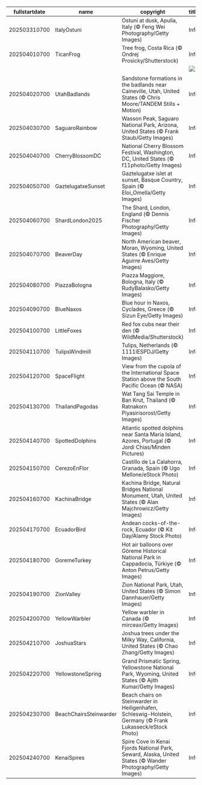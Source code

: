 |fullstartdate|name|copyright|title|image|
|--|--|--|--|--|
202503310700|ItalyOstuni|Ostuni at dusk, Apulia, Italy (© Feng Wei Photography/Getty Images)|Info|![](/en-AU/2025/04/202503310700ItalyOstuni.jpg)|
202504010700|TicanFrog|Tree frog, Costa Rica (© Ondrej Prosicky/Shutterstock)|Info|![](/en-AU/2025/04/202504010700TicanFrog.jpg)|
||||![](/en-AU/2025/04/.jpg)|
202504020700|UtahBadlands|Sandstone formations in the badlands near Caineville, Utah, United States (© Chris Moore/TANDEM Stills + Motion)|Info|![](/en-AU/2025/04/202504020700UtahBadlands.jpg)|
202504030700|SaguaroRainbow|Wasson Peak, Saguaro National Park, Arizona, United States (© Frank Staub/Getty Images)|Info|![](/en-AU/2025/04/202504030700SaguaroRainbow.jpg)|
202504040700|CherryBlossomDC|National Cherry Blossom Festival, Washington, DC, United States (© f11photo/Getty Images)|Info|![](/en-AU/2025/04/202504040700CherryBlossomDC.jpg)|
202504050700|GaztelugatxeSunset|Gaztelugatxe islet at sunset, Basque Country, Spain (© Eloi_Omella/Getty Images)|Info|![](/en-AU/2025/04/202504050700GaztelugatxeSunset.jpg)|
202504060700|ShardLondon2025|The Shard, London, England (© Dennis Fischer Photography/Getty Images)|Info|![](/en-AU/2025/04/202504060700ShardLondon2025.jpg)|
202504070700|BeaverDay|North American beaver, Moran, Wyoming, United States (© Enrique Aguirre Aves/Getty Images)|Info|![](/en-AU/2025/04/202504070700BeaverDay.jpg)|
202504080700|PiazzaBologna|Piazza Maggiore, Bologna, Italy (© RudyBalasko/Getty Images)|Info|![](/en-AU/2025/04/202504080700PiazzaBologna.jpg)|
202504090700|BlueNaxos|Blue hour in Naxos, Cyclades, Greece (© Sizun Eye/Getty Images)|Info|![](/en-AU/2025/04/202504090700BlueNaxos.jpg)|
202504100700|LittleFoxes|Red fox cubs near their den (© WildMedia/Shutterstock)|Info|![](/en-AU/2025/04/202504100700LittleFoxes.jpg)|
202504110700|TulipsWindmill|Tulips, Netherlands (© 1111IESPDJ/Getty Images)|Info|![](/en-AU/2025/04/202504110700TulipsWindmill.jpg)|
202504120700|SpaceFlight|View from the cupola of the International Space Station above the South Pacific Ocean (© NASA)|Info|![](/en-AU/2025/04/202504120700SpaceFlight.jpg)|
202504130700|ThailandPagodas|Wat Tang Sai Temple in Ban Krut, Thailand (© Ratnakorn Piyasirisorost/Getty Images)|Info|![](/en-AU/2025/04/202504130700ThailandPagodas.jpg)|
202504140700|SpottedDolphins|Atlantic spotted dolphins near Santa Maria Island, Azores, Portugal (© Jordi Chias/Minden Pictures)|Info|![](/en-AU/2025/04/202504140700SpottedDolphins.jpg)|
202504150700|CerezoEnFlor|Castillo de La Calahorra, Granada, Spain (© Ugo Mellone/eStock Photo)|Info|![](/en-AU/2025/04/202504150700CerezoEnFlor.jpg)|
202504160700|KachinaBridge|Kachina Bridge, Natural Bridges National Monument, Utah, United States (© Alan Majchrowicz/Getty Images)|Info|![](/en-AU/2025/04/202504160700KachinaBridge.jpg)|
202504170700|EcuadorBird|Andean cocks-of-the-rock, Ecuador (© Kit Day/Alamy Stock Photo)|Info|![](/en-AU/2025/04/202504170700EcuadorBird.jpg)|
202504180700|GoremeTurkey|Hot air balloons over Göreme Historical National Park in Cappadocia, Türkiye (© Anton Petrus/Getty Images)|Info|![](/en-AU/2025/04/202504180700GoremeTurkey.jpg)|
202504190700|ZionValley|Zion National Park, Utah, United States (© Simon Dannhauer/Getty Images)|Info|![](/en-AU/2025/04/202504190700ZionValley.jpg)|
202504200700|YellowWarbler|Yellow warbler in Canada (© mirceax/Getty Images)|Info|![](/en-AU/2025/04/202504200700YellowWarbler.jpg)|
202504210700|JoshuaStars|Joshua trees under the Milky Way, California, United States (© Chao Zhang/Getty Images)|Info|![](/en-AU/2025/04/202504210700JoshuaStars.jpg)|
202504220700|YellowstoneSpring|Grand Prismatic Spring, Yellowstone National Park, Wyoming, United States (© Ajith Kumar/Getty Images)|Info|![](/en-AU/2025/04/202504220700YellowstoneSpring.jpg)|
202504230700|BeachChairsSteinwarder|Beach chairs on Steinwarder in Heiligenhafen, Schleswig-Holstein, Germany (© Frank Lukasseck/eStock Photo)|Info|![](/en-AU/2025/04/202504230700BeachChairsSteinwarder.jpg)|
202504240700|KenaiSpires|Spire Cove in Kenai Fjords National Park, Seward, Alaska, United States (© Wander Photography/Getty Images)|Info|![](/en-AU/2025/04/202504240700KenaiSpires.jpg)|

